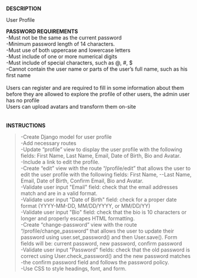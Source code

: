 **DESCRIPTION**<br />

User Profile

**PASSWORD REQUIREMENTS**<br />
-Must not be the same as the current password <br />
-Minimum password length of 14 characters. <br />
-Must use of both uppercase and lowercase letters<br />
-Must include of one or more numerical digits<br />
-Must include of special characters, such as @, #, $<br />
-Cannot contain the user name or parts of the user’s full name, such as his first name<br />
<br />
Users can register and are required to fill in some information about them before they are allowed to explore the profile of other users, the admin user has no profile<br />
Users can upload avatars and transform them on-site<br />
<br />
<br />
**INSTRUCTIONS** <br/>

>-Create Django model for user profile<br />
>-Add necessary routes<br />
>-Update “profile” view to display the user profile with the following fields: First Name, Last Name, Email, Date of Birth, Bio and 
>Avatar.<br /> -Include a link to edit the profile.<br />
>-Create “edit” view with the route “/profile/edit” that allows the user to edit the user profile with the following fields: First Name, --Last Name, Email, Date of Birth, Confirm Email, Bio and Avatar.<br />
-Validate user input "Email" field: check that the email addresses match and are in a valid format.<br />
-Validate user input "Date of Birth" field: check for a proper date format (YYYY-MM-DD, MM/DD/YYYY, or MM/DD/YY)<br />
-Validate user input "Bio" field: check that the bio is 10 characters or longer and properly escapes HTML formatting.<br />
-Create “change-password” view with the route “/profile/change_password” that allows the user to update their password using user.set_password() and then User.save(). Form fields will be: current password, new password, confirm password<br />
-Validate user input "Password" fields: check that the old password is correct using User.check_password() and the new password matches -the confirm password field and follows the password policy.<br />
-Use CSS to style headings, font, and form.<br />

